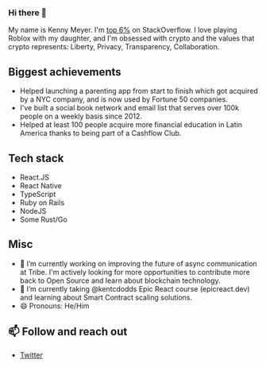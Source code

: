 ### Hi there 👋

My name is Kenny Meyer. I'm [top 6%](https://stackoverflow.com/users/221612/kenny-meyer) on StackOverflow. I love playing Roblox with my daughter, and I'm obsessed with crypto and the values that crypto represents: Liberty, Privacy, Transparency, Collaboration.

## Biggest achievements

- Helped launching a parenting app from start to finish which got acquired by a NYC company, and is now used by Fortune 50 companies.
- I've built a social book network and email list that serves over 100k people on a weekly basis since 2012.
- Helped at least 100 people acquire more financial education in Latin America thanks to being part of a Cashflow Club.

## Tech stack
  - React.JS
  - React Native
  - TypeScript
  - Ruby on Rails
  - NodeJS
  - Some Rust/Go

## Misc
- 🔭 I’m currently working on improving the future of async communication at Tribe.
     I'm actively looking for more opportunities to contribute more back to Open Source and learn about blockchain technology.
- 🌱 I’m currently taking @kentcdodds Epic React course (epicreact.dev) and learning about Smart Contract scaling solutions.
- 😄 Pronouns: He/Him

## 📫 Follow and reach out
- [Twitter](https://twitter.com/meyerkenny)

<!--
**kennym/kennym** is a ✨ _special_ ✨ repository because its `README.md` (this file) appears on your GitHub profile.

Here are some ideas to get you started:

- 🔭 I’m currently working on ...
- 🌱 I’m currently learning ...
- 👯 I’m looking to collaborate on ...
- 🤔 I’m looking for help with ...
- 💬 Ask me about ...
- 📫 How to reach me: ...
- 😄 Pronouns: ...
- ⚡ Fun fact: ...
-->
